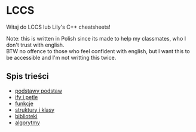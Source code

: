# LCCS

Witaj do LCCS lub Lily's C++ cheatsheets!

Note: this is written in Polish since its made to help my classmates, who I don't trust with english.  
BTW no offence to those who feel confident with english, but I want this to be accessible and I'm not writting this twice.

## Spis trieści

- [podstawy podstaw](pages/basics.md)
- [ify i pętle](pages/ifs_n_loops.md)
- [funkcje](pages/funcs.md)
- [struktury i klasy](pages/structs_n_classes.md)
- [biblioteki](pages/std.md)
- [algorytmy](pages/algos.md)

